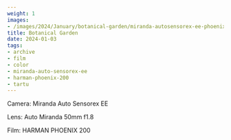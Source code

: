 ```yaml
---
weight: 1
images:
- /images/2024/January/botanical-garden/miranda-autosensorex-ee-phoenix-200/R1-00349-035A.jpg
title: Botanical Garden
date: 2024-01-03
tags:
- archive
- film
- color
- miranda-auto-sensorex-ee
- harman-phoenix-200
- tartu
---
```


Camera: Miranda Auto Sensorex EE

Lens: Auto Miranda 50mm f1.8

Film: HARMAN PHOENIX 200